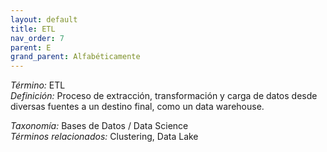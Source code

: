```yaml
---
layout: default
title: ETL
nav_order: 7
parent: E
grand_parent: Alfabéticamente
---
```


*Término:* ETL  
*Definición:* Proceso de extracción, transformación y carga de datos desde diversas fuentes a un destino final, como un data warehouse.

*Taxonomía:* Bases de Datos / Data Science  
*Términos relacionados:* Clustering, Data Lake
